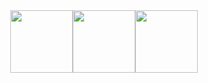 <div style="display: flex; justify-content: center;">
<img src="https://github.com/Ludwigher/Ludwigher/assets/36985817/caf21fba-2d93-4ece-934a-998bf4b91b6e" width="100" height="100" />
<img src="https://github.com/Ludwigher/Ludwigher/assets/36985817/f307bee9-d110-4cc0-8dd7-3a3deedadf82 width="100" height="100" />
<img src="https://github.com/Ludwigher/Ludwigher/assets/36985817/dd2dfe25-1779-45a9-8779-99ef7255b17b width="100" height="100"/>
</div>
